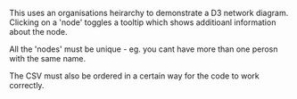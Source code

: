 This uses an organisations heirarchy to demonstrate a D3 network diagram.
Clicking on a 'node' toggles a tooltip which shows additioanl information about the node.  

All the 'nodes' must be unique - eg. you cant have more than one perosn with the same name. 

The CSV must also be ordered in a certain way for the code to work correctly.
